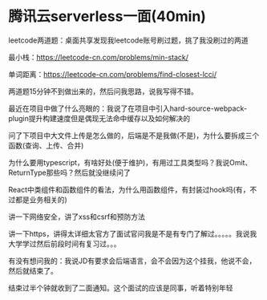 # 腾讯云serverless一面(40min)

leetcode两道题：桌面共享发现我leetcode账号刷过题，挑了我没刷过的两道

最小栈：https://leetcode-cn.com/problems/min-stack/

单词距离：https://leetcode-cn.com/problems/find-closest-lcci/

两道题15分钟不到做出来的，然后问我思路，说我写得不错。

最近在项目中做了什么亮眼的：我说了在项目中引入hard-source-webpack-plugin提升构建速度但是偶现无法命中缓存以及如何解决的

问了下项目中大文件上传是怎么做的，后端是不是我做(不是)，为什么要拆成三个函数(查询、上传、合并)

为什么要用typescript，有啥好处(便于维护)，有用过工具类型吗？我说Omit、ReturnType那些吗？然后就没继续问了

React中类组件和函数组件的看法，为什么用函数组件，有封装过hook吗(有，不过都是业务相关的)

讲一下网络安全，讲了xss和csrf和预防方法

讲一下https，讲得太详细太官方了面试官问我是不是有专门了解过。。。。。我说我大学学过然后前段时间有复习过。。。

有没有想问我的：我说JD有要求会后端语言，会不会因为这个挂我，他说不会，然后就结束了。

结束过半个钟就收到了二面通知。这个面试的应该是同事，听着特别年轻